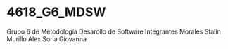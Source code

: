 # 4618_G6_MDSW
Grupo 6 de Metodología Desarollo de Software
Integrantes
Morales Stalin
Murillo Alex 
Soria Giovanna
